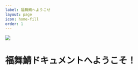 ```yaml
---
label: 福舞鯖へようこせ
layout: page
icon: home-fill
order: 1
---
```

![](https://cdn.discordapp.com/attachments/1171174000089628783/1202596895147565076/2024-02-01_21-50-32.png)　
# 福舞鯖ドキュメントへようこそ！